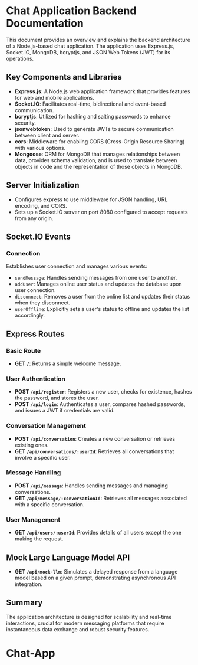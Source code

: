 # Chat Application Backend Documentation

This document provides an overview and explains the backend architecture of a Node.js-based chat application. The application uses Express.js, Socket.IO, MongoDB, bcryptjs, and JSON Web Tokens (JWT) for its operations.

## Key Components and Libraries

- **Express.js**: A Node.js web application framework that provides features for web and mobile applications.
- **Socket.IO**: Facilitates real-time, bidirectional and event-based communication.
- **bcryptjs**: Utilized for hashing and salting passwords to enhance security.
- **jsonwebtoken**: Used to generate JWTs to secure communication between client and server.
- **cors**: Middleware for enabling CORS (Cross-Origin Resource Sharing) with various options.
- **Mongoose**: ORM for MongoDB that manages relationships between data, provides schema validation, and is used to translate between objects in code and the representation of those objects in MongoDB.

## Server Initialization

- Configures express to use middleware for JSON handling, URL encoding, and CORS.
- Sets up a Socket.IO server on port 8080 configured to accept requests from any origin.

## Socket.IO Events

### Connection

Establishes user connection and manages various events:

- `sendMessage`: Handles sending messages from one user to another.
- `addUser`: Manages online user status and updates the database upon user connection.
- `disconnect`: Removes a user from the online list and updates their status when they disconnect.
- `userOffline`: Explicitly sets a user's status to offline and updates the list accordingly.

## Express Routes

### Basic Route

- **GET `/`**: Returns a simple welcome message.

### User Authentication

- **POST `/api/register`**: Registers a new user, checks for existence, hashes the password, and stores the user.
- **POST `/api/login`**: Authenticates a user, compares hashed passwords, and issues a JWT if credentials are valid.

### Conversation Management

- **POST `/api/conversation`**: Creates a new conversation or retrieves existing ones.
- **GET `/api/conversations/:userId`**: Retrieves all conversations that involve a specific user.

### Message Handling

- **POST `/api/message`**: Handles sending messages and managing conversations.
- **GET `/api/message/:conversationId`**: Retrieves all messages associated with a specific conversation.

### User Management

- **GET `/api/users/:userId`**: Provides details of all users except the one making the request.

## Mock Large Language Model API

- **GET `/api/mock-llm`**: Simulates a delayed response from a language model based on a given prompt, demonstrating asynchronous API integration.

## Summary

The application architecture is designed for scalability and real-time interactions, crucial for modern messaging platforms that require instantaneous data exchange and robust security features.
# Chat-App
